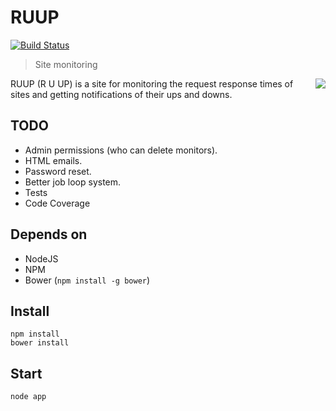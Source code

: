 # RUUP

[![Build Status](https://travis-ci.org/wookoouk/ruup.svg?branch=master)](https://travis-ci.org/wookoouk/ruup)

> Site monitoring

<img align="right" src="https://raw.githubusercontent.com/wookoouk/ruup/master/public/img/logo.png">

RUUP (R U UP) is a site for monitoring the request response times of sites and getting notifications of their ups and downs.

## TODO
* Admin permissions (who can delete monitors).
* HTML emails.
* Password reset.
* Better job loop system.
* Tests
* Code Coverage

## Depends on
* NodeJS
* NPM
* Bower (`npm install -g bower`)

## Install
```
npm install
bower install
```

## Start
```
node app
```